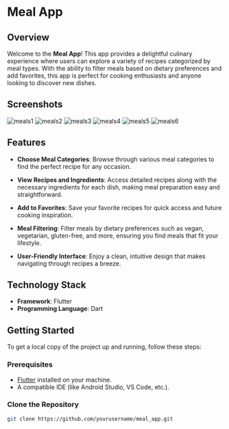 # Meal App

## Overview

Welcome to the **Meal App**! This app provides a delightful culinary experience where users can explore a variety of recipes categorized by meal types. With the ability to filter meals based on dietary preferences and add favorites, this app is perfect for cooking enthusiasts and anyone looking to discover new dishes.

## Screenshots

![meals1](https://github.com/user-attachments/assets/7dc7d766-c9ea-45a8-9c77-fbec4b021bb3)
![meals2](https://github.com/user-attachments/assets/1c74078d-f1bb-4745-aad7-ddaaad16e0d0)
![meals3](https://github.com/user-attachments/assets/e8f86a69-4732-4d78-97a6-764ac371825a)
![meals4](https://github.com/user-attachments/assets/e6864da2-7827-466e-bf8d-88d62ea6b7ad)
![meals5](https://github.com/user-attachments/assets/de591dfe-5d2d-42b1-a68a-33d1d7df137b)
![meals6](https://github.com/user-attachments/assets/5a8058c6-2d75-4579-b688-88bbb9bfb4e3)

## Features

- **Choose Meal Categories**: Browse through various meal categories to find the perfect recipe for any occasion.

- **View Recipes and Ingredients**: Access detailed recipes along with the necessary ingredients for each dish, making meal preparation easy and straightforward.

- **Add to Favorites**: Save your favorite recipes for quick access and future cooking inspiration.

- **Meal Filtering**: Filter meals by dietary preferences such as vegan, vegetarian, gluten-free, and more, ensuring you find meals that fit your lifestyle.

- **User-Friendly Interface**: Enjoy a clean, intuitive design that makes navigating through recipes a breeze.

## Technology Stack

- **Framework**: Flutter
- **Programming Language**: Dart


## Getting Started

To get a local copy of the project up and running, follow these steps:

### Prerequisites

- [Flutter](https://flutter.dev/docs/get-started/install) installed on your machine.
- A compatible IDE (like Android Studio, VS Code, etc.).

### Clone the Repository

```bash
git clone https://github.com/yourusername/meal_app.git
